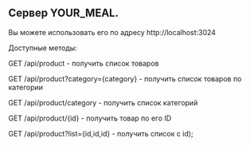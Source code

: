 ## Сервер YOUR_MEAL.


Вы можете использовать его по адресу http://localhost:3024


Доступные методы:


GET /api/product - получить список товаров

GET /api/product?category={category} - получить список товаров по категории

GET /api/product/category - получить список категорий

GET /api/product/{id} - получить товар по его ID

GET /api/product?list={id,id,id} - получить список с id);
